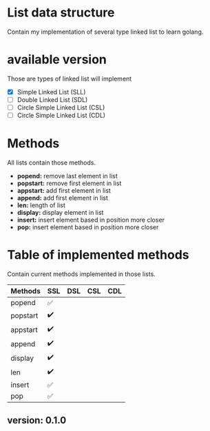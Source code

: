 # List data structure
Contain my implementation of several type linked list to learn golang.

# available version 
Those are types of linked list will implement
- [X] Simple Linked List (SLL)
- [ ] Double Linked List (SDL)
- [ ] Circle Simple Linked List (CSL)
- [ ] Circle Simple Linked List (CDL)

# Methods
All lists contain those methods.

- **popend:** remove last element in list
- **popstart:** remove first element in list
- **appstart:** add first element in list
- **append:** add first element in list
- **len:** length of list
- **display:** display element in list
- **insert:** insert element based in position more closer
- **pop:** insert element based in position more closer

# Table of implemented methods
Contain current methods implemented in those lists.

| Methods | SSL | DSL | CSL | CDL |
| ---- | ---- | ---- | ---- | ---- |
| popend | :white_check_mark: | | | |
| popstart| :heavy_check_mark: | | | |
| appstart | :heavy_check_mark: | | | |
| append| :heavy_check_mark: | | | |
| display | :heavy_check_mark: | | | |
| len| :heavy_check_mark: | | | |
| insert | :white_check_mark: | | | |
| pop| :white_check_mark: |  | | |

## version: 0.1.0
